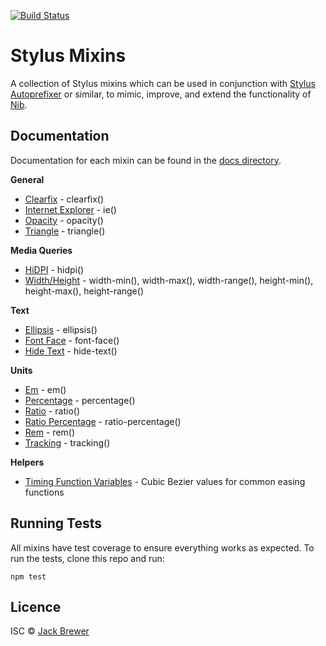 [![Build Status](https://travis-ci.org/jackbrewer/stylus-mixins.png?branch=master)](https://travis-ci.org/jackbrewer/stylus-mixins)

# Stylus Mixins

A collection of Stylus mixins which can be used in conjunction with [Stylus Autoprefixer](https://github.com/jenius/autoprefixer-stylus) or similar, to mimic, improve, and extend the functionality of [Nib](http://visionmedia.github.io/nib/).

## Documentation

Documentation for each mixin can be found in the [docs directory](https://github.com/jackbrewer/stylus-mixins/tree/master/docs).

**General**
* [Clearfix](https://github.com/jackbrewer/stylus-mixins/blob/master/docs/clearfix.md) - clearfix()
* [Internet Explorer](https://github.com/jackbrewer/stylus-mixins/blob/master/docs/ie.md) - ie()
* [Opacity](https://github.com/jackbrewer/stylus-mixins/blob/master/docs/opacity.md) - opacity()
* [Triangle](https://github.com/jackbrewer/stylus-mixins/blob/master/docs/triangle.md) - triangle()

**Media Queries**
* [HiDPI](https://github.com/jackbrewer/stylus-mixins/blob/master/docs/media/hidpi.md) - hidpi()
* [Width/Height](https://github.com/jackbrewer/stylus-mixins/blob/master/docs/media/width-height.md) - width-min(), width-max(), width-range(), height-min(), height-max(), height-range()

**Text**
* [Ellipsis](https://github.com/jackbrewer/stylus-mixins/blob/master/docs/text/ellipsis.md) - ellipsis()
* [Font Face](https://github.com/jackbrewer/stylus-mixins/blob/master/docs/text/font-face.md) - font-face()
* [Hide Text](https://github.com/jackbrewer/stylus-mixins/blob/master/docs/text/hide-text.md) - hide-text()

**Units**
* [Em](https://github.com/jackbrewer/stylus-mixins/blob/master/docs/units/em.md) - em()
* [Percentage](https://github.com/jackbrewer/stylus-mixins/blob/master/docs/units/percentage.md) - percentage()
* [Ratio](https://github.com/jackbrewer/stylus-mixins/blob/master/docs/units/ratio.md) - ratio()
* [Ratio Percentage](https://github.com/jackbrewer/stylus-mixins/blob/master/docs/units/ratio-percentage.md) - ratio-percentage()
* [Rem](https://github.com/jackbrewer/stylus-mixins/blob/master/docs/units/rem.md) - rem()
* [Tracking](https://github.com/jackbrewer/stylus-mixins/blob/master/docs/units/tracking.md) - tracking()

**Helpers**
* [Timing Function Variables](https://github.com/jackbrewer/stylus-mixins/blob/master/docs/helpers/timing-functions.md) - Cubic Bezier values for common easing functions


## Running Tests

All mixins have test coverage to ensure everything works as expected. To run the tests, clone this repo and run:

```
npm test
```

## Licence
ISC © [Jack Brewer](https://github.com/jackbrewer/)
